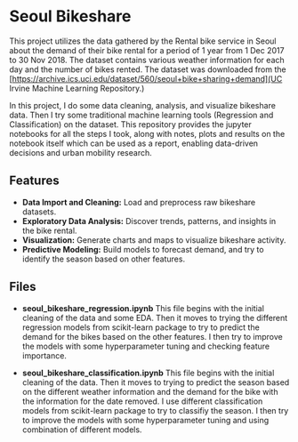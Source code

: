 # Seoul Bikeshare

This project utilizes the data gathered by the Rental bike service in Seoul about the demand of their bike rental for a period of 1 year from 1 Dec 2017 to 30 Nov 2018. The dataset contains various weather information for each day and the number of bikes rented. The dataset was downloaded from the [https://archive.ics.uci.edu/dataset/560/seoul+bike+sharing+demand](UC Irvine Machine Learning Repository.)

In this project, I do some data cleaning, analysis, and visualize bikeshare data. Then I try some traditional machine learning tools (Regression and Classification) on the dataset. This repository provides the jupyter notebooks for all the steps I took, along with notes, plots and results on the notebook itself which can be used as a report, enabling data-driven decisions and urban mobility research.

## Features

- **Data Import and Cleaning:** Load and preprocess raw bikeshare datasets.
- **Exploratory Data Analysis:** Discover trends, patterns, and insights in the bike rental.
- **Visualization:** Generate charts and maps to visualize bikeshare activity.
- **Predictive Modeling:** Build models to forecast demand, and try to identify the season based on other features.


## Files
- **seoul_bikeshare_regression.ipynb** This file begins with the initial cleaning of the data and some EDA. Then it moves to trying the different regression models from scikit-learn package to try to predict the demand for the bikes based on the other features. I then try to improve the models with some hyperparameter tuning and checking feature importance.

- **seoul_bikeshare_classification.ipynb** This file begins with the initial cleaning of the data. Then it moves to trying to predict the season based on the different weather information and the demand for the bike with the information for the date removed. I use different classification models from scikit-learn package to try to classifiy the season. I then try to improve the models with some hyperparameter tuning and using combination of different models.

